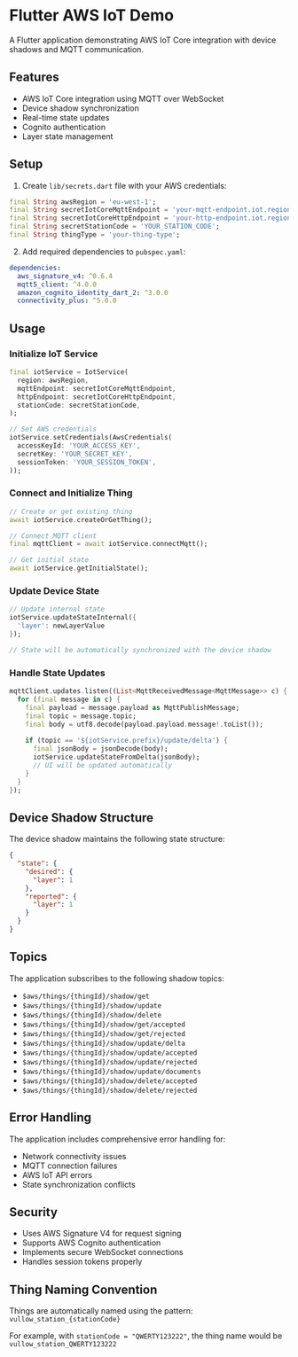 # Flutter AWS IoT Demo

A Flutter application demonstrating AWS IoT Core integration with device shadows and MQTT communication.

## Features

- AWS IoT Core integration using MQTT over WebSocket
- Device shadow synchronization
- Real-time state updates
- Cognito authentication
- Layer state management

## Setup

1. Create `lib/secrets.dart` file with your AWS credentials:

```dart
final String awsRegion = 'eu-west-1';
final String secretIotCoreMqttEndpoint = 'your-mqtt-endpoint.iot.region.amazonaws.com';
final String secretIotCoreHttpEndpoint = 'your-http-endpoint.iot.region.amazonaws.com';
final String secretStationCode = 'YOUR_STATION_CODE';
final String thingType = 'your-thing-type';
```

2. Add required dependencies to `pubspec.yaml`:

```yaml
dependencies:
  aws_signature_v4: ^0.6.4
  mqtt5_client: ^4.0.0
  amazon_cognito_identity_dart_2: ^3.0.0
  connectivity_plus: ^5.0.0
```

## Usage

### Initialize IoT Service

```dart
final iotService = IotService(
  region: awsRegion,
  mqttEndpoint: secretIotCoreMqttEndpoint,
  httpEndpoint: secretIotCoreHttpEndpoint,
  stationCode: secretStationCode,
);

// Set AWS credentials
iotService.setCredentials(AwsCredentials(
  accessKeyId: 'YOUR_ACCESS_KEY',
  secretKey: 'YOUR_SECRET_KEY',
  sessionToken: 'YOUR_SESSION_TOKEN',
));
```

### Connect and Initialize Thing

```dart
// Create or get existing thing
await iotService.createOrGetThing();

// Connect MQTT client
final mqttClient = await iotService.connectMqtt();

// Get initial state
await iotService.getInitialState();
```

### Update Device State

```dart
// Update internal state
iotService.updateStateInternal({
  'layer': newLayerValue
});

// State will be automatically synchronized with the device shadow
```

### Handle State Updates

```dart
mqttClient.updates.listen((List<MqttReceivedMessage<MqttMessage>> c) {
  for (final message in c) {
    final payload = message.payload as MqttPublishMessage;
    final topic = message.topic;
    final body = utf8.decode(payload.payload.message!.toList());
    
    if (topic == '${iotService.prefix}/update/delta') {
      final jsonBody = jsonDecode(body);
      iotService.updateStateFromDelta(jsonBody);
      // UI will be updated automatically
    }
  }
});
```

## Device Shadow Structure

The device shadow maintains the following state structure:

```json
{
  "state": {
    "desired": {
      "layer": 1
    },
    "reported": {
      "layer": 1
    }
  }
}
```

## Topics

The application subscribes to the following shadow topics:

- `$aws/things/{thingId}/shadow/get`
- `$aws/things/{thingId}/shadow/update`
- `$aws/things/{thingId}/shadow/delete`
- `$aws/things/{thingId}/shadow/get/accepted`
- `$aws/things/{thingId}/shadow/get/rejected`
- `$aws/things/{thingId}/shadow/update/delta`
- `$aws/things/{thingId}/shadow/update/accepted`
- `$aws/things/{thingId}/shadow/update/rejected`
- `$aws/things/{thingId}/shadow/update/documents`
- `$aws/things/{thingId}/shadow/delete/accepted`
- `$aws/things/{thingId}/shadow/delete/rejected`

## Error Handling

The application includes comprehensive error handling for:
- Network connectivity issues
- MQTT connection failures
- AWS IoT API errors
- State synchronization conflicts

## Security

- Uses AWS Signature V4 for request signing
- Supports AWS Cognito authentication
- Implements secure WebSocket connections
- Handles session tokens properly

## Thing Naming Convention

Things are automatically named using the pattern: `vullow_station_{stationCode}`

For example, with `stationCode = "QWERTY123222"`, the thing name would be `vullow_station_QWERTY123222`